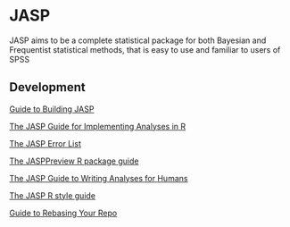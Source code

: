 JASP
============

JASP aims to be a complete statistical package for both Bayesian and Frequentist statistical methods, that is easy to use and familiar to users of SPSS


Development
-----------

[Guide to Building JASP](Docs/jasp-building-guide.md)

[The JASP Guide for Implementing Analyses in R](Docs/r-analyses-guide.md)

[The JASP Error List](Docs/jasp-error-list.md)

[The JASPPreview R package guide](Docs/jasppreview-guide.md)

[The JASP Guide to Writing Analyses for Humans](Docs/jasp-human-guide.md)

[The JASP R style guide](Docs/r-style-guide.md)

[Guide to Rebasing Your Repo](Docs/git-guide.md)
